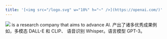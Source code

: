 ```yaml
---
title: '[<img src="/logo.svg" w="10%" h="~" />](https://openai.com/)'
---
```




<img inline-block src="/logo.svg" mr-2 pb-2 w="10%" h="~" /> is a research company that aims to advance AI.
产出了诸多优秀成果例如，多模态 DALL-E 和 CLIP、 语音识别 Whisper。语言模型 GPT-3。


<div grid="~ cols-4 gap-4">
  <AICard title="GPT-3" img="/chatgpt.jpg" url="https://openai.com/blog/chatgpt/" />
  <AICard title="DALL-E 2" img="/dalle.jpg" url="https://openai.com/dall-e-2/"/>
  <AICard title="CLIP" img="/clip.jpg" url="https://openai.com/blog/clip/"/>
  <AICard title="Whisper" img="/whisper.jpg" url="https://openai.com/blog/whisper/"/>
</div>


<!--
以下几个产品可能或多或少我们都可能听说过甚至是接触过。
例如text2img 文本作画任务 DALL-E.
文本和图像的多模态预训练算法 clip
最近开源的语音识别模型 Whisper
我们所熟知、由Github 合作开发的代码补全工具 copolit。（主要是基于GPT-3的）
openai 是一家来自硅谷的人工智能独角兽公司，其关注 AGI 研究，若干大规模预训练模型产品的研发引发了很多关注。
我们今天的主题产品ChatGPT也产自OpenAI。
-->
